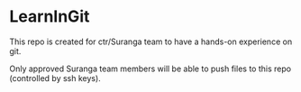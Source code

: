 # LearnInGit

This repo is created for ctr/Suranga team to have a hands-on experience on git.

Only approved Suranga team members will be able to push files to this repo (controlled by ssh keys).
